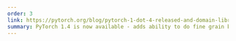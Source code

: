 ```yaml
---
order: 3
link: https://pytorch.org/blog/pytorch-1-dot-4-released-and-domain-libraries-updated/
summary: PyTorch 1.4 is now available - adds ability to do fine grain build level customization for PyTorch Mobile, updated domain libraries, and new experimental features.
---
```


